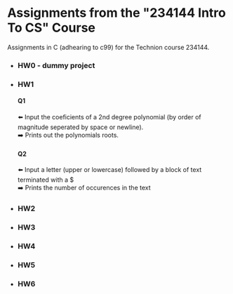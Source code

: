 # Assignments from the "234144 Intro To CS" Course

Assignments in C (adhearing to c99) for the Technion course 234144. 


* ### HW0 - dummy project
* ### HW1
  #### Q1
   :arrow_left: Input the coeficients of a 2nd degree polynomial (by order of magnitude seperated by space or newline).  
   :arrow_right: Prints out the polynomials roots.
  #### Q2
   :arrow_left: Input a letter (upper or lowercase) followed by a block of text terminated with a $  
   :arrow_right: Prints the number of occurences in the text
* ### HW2
* ### HW3
* ### HW4
* ### HW5
* ### HW6
